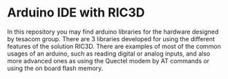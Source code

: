 # Arduino IDE with RIC3D

In this repository you may find arduino libraries for the hardware designed by tesacom group. 
There are 3 libraries developed for using the different features of the solution RIC3D. There are examples of most of the common usages of an arduino, such as reading digital or analog inputs, and also more advanced ones as using the Quectel modem by AT commands or using the on board flash memory.
